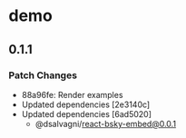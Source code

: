 # demo

## 0.1.1

### Patch Changes

- 88a96fe: Render examples
- Updated dependencies [2e3140c]
- Updated dependencies [6ad5020]
  - @dsalvagni/react-bsky-embed@0.0.1
